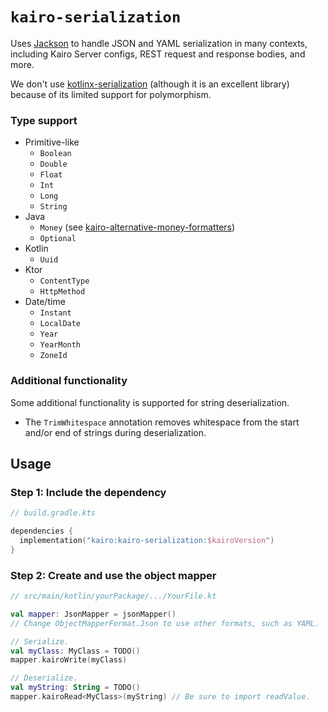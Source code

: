 # `kairo-serialization`

Uses [Jackson](https://github.com/FasterXML/jackson)
to handle JSON and YAML serialization in many contexts,
including Kairo Server configs, REST request and response bodies, and more.

We don't use [kotlinx-serialization](https://github.com/Kotlin/kotlinx.serialization)
(although it is an excellent library)
because of its limited support for polymorphism.

### Type support

- Primitive-like
  - `Boolean`
  - `Double`
  - `Float`
  - `Int`
  - `Long`
  - `String`
- Java
  - `Money` (see [kairo-alternative-money-formatters](../kairo-alternative-money-formatters))
  - `Optional`
- Kotlin
  - `Uuid`
- Ktor
  - `ContentType`
  - `HttpMethod`
- Date/time
  - `Instant`
  - `LocalDate`
  - `Year`
  - `YearMonth`
  - `ZoneId`

### Additional functionality

Some additional functionality is supported for string deserialization.

- The `TrimWhitespace` annotation removes whitespace from the start and/or end of strings during deserialization.

## Usage

### Step 1: Include the dependency

```kotlin
// build.gradle.kts

dependencies {
  implementation("kairo:kairo-serialization:$kairoVersion")
}
```

### Step 2: Create and use the object mapper

```kotlin
// src/main/kotlin/yourPackage/.../YourFile.kt

val mapper: JsonMapper = jsonMapper()
// Change ObjectMapperFormat.Json to use other formats, such as YAML.

// Serialize.
val myClass: MyClass = TODO()
mapper.kairoWrite(myClass)

// Deserialize.
val myString: String = TODO()
mapper.kairoRead<MyClass>(myString) // Be sure to import readValue.
```
